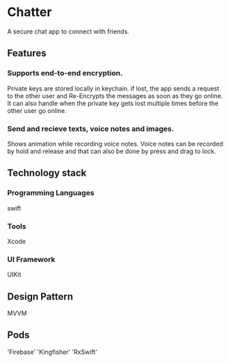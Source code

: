 # Chatter
A secure chat app to connect with friends.

## Features
### Supports end-to-end encryption. 
Private keys are stored locally in keychain. 
if lost, the app sends a request to the other user and Re-Encrypts the messages as soon as they go online.
It can also handle when the private key gets lost multiple times before the other user go online.

### Send and recieve texts, voice notes and images.
Shows animation while recording voice notes.
Voice notes can be recorded by hold and release and that can also be done by press and drag to lock.


## Technology stack

### Programming Languages
swift

### Tools
Xcode

### UI Framework
UIKit

## Design Pattern
MVVM

## Pods
'Firebase'
'Kingfisher'
'RxSwift'
